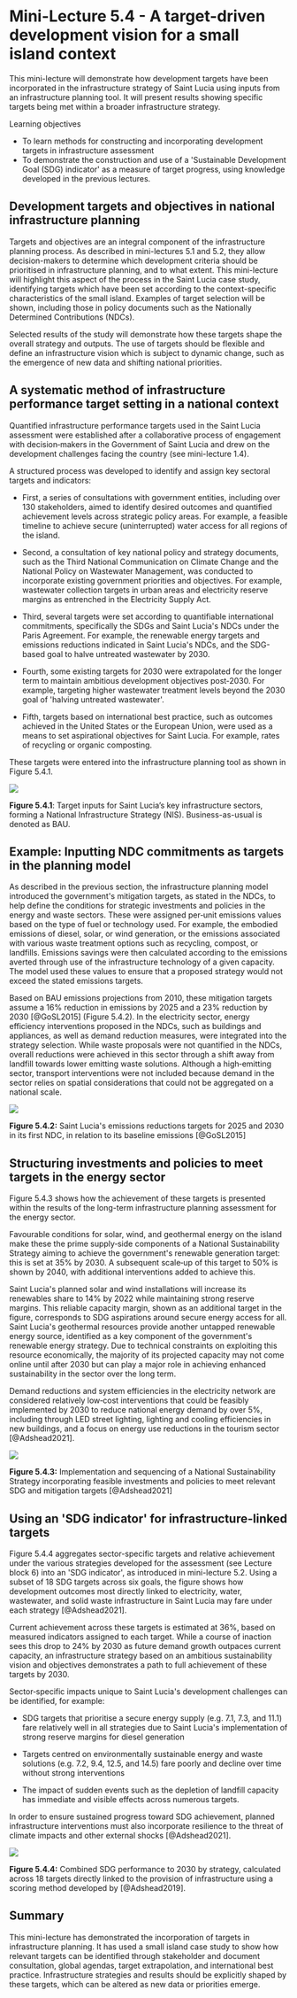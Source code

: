 # Mini-Lecture 5.4 - A target-driven development vision for a small island context

This mini-lecture will demonstrate how development targets have been
incorporated in the infrastructure strategy of Saint Lucia using inputs
from an infrastructure planning tool. It will present results showing
specific targets being met within a broader infrastructure strategy.

Learning objectives

- To learn methods for constructing and incorporating development
  targets in infrastructure assessment
- To demonstrate the construction and use of a 'Sustainable
  Development Goal (SDG) indicator' as a measure of target progress,
  using knowledge developed in the previous lectures.

## Development targets and objectives in national infrastructure planning

Targets and objectives are an integral component of the infrastructure
planning process. As described in mini-lectures 5.1 and 5.2, they allow
decision-makers to determine which development criteria should be
prioritised in infrastructure planning, and to what extent. This
mini-lecture will highlight this aspect of the process in the Saint
Lucia case study, identifying targets which have been set according to
the context-specific characteristics of the small island. Examples of
target selection will be shown, including those in policy documents such
as the Nationally Determined Contributions (NDCs).

Selected results of the study will demonstrate how these targets shape
the overall strategy and outputs. The use of targets should be flexible
and define an infrastructure vision which is subject to dynamic change,
such as the emergence of new data and shifting national priorities.

## A systematic method of infrastructure performance target setting in a national context

Quantified infrastructure performance targets used in the Saint Lucia
assessment were established after a collaborative process of engagement
with decision‐makers in the Government of Saint Lucia and drew on the
development challenges facing the country (see mini-lecture 1.4).

A structured process was developed to identify and assign key sectoral
targets and indicators:

- First, a series of consultations with government entities, including
  over 130 stakeholders, aimed to identify desired outcomes and
  quantified achievement levels across strategic policy areas. For
  example, a feasible timeline to achieve secure (uninterrupted) water
  access for all regions of the island.

- Second, a consultation of key national policy and strategy
  documents, such as the Third National Communication on Climate
  Change and the National Policy on Wastewater Management, was
  conducted to incorporate existing government priorities and
  objectives. For example, wastewater collection targets in urban
  areas and electricity reserve margins as entrenched in the
  Electricity Supply Act.

- Third, several targets were set according to quantifiable
  international commitments, specifically the SDGs and Saint Lucia\'s
  NDCs under the Paris Agreement. For example, the renewable energy
  targets and emissions reductions indicated in Saint Lucia's NDCs,
  and the SDG-based goal to halve untreated wastewater by 2030.

- Fourth, some existing targets for 2030 were extrapolated for the
  longer term to maintain ambitious development objectives post‐2030.
  For example, targeting higher wastewater treatment levels beyond the
  2030 goal of 'halving untreated wastewater'.

- Fifth, targets based on international best practice, such as
  outcomes achieved in the United States or the European Union, were
  used as a means to set aspirational objectives for Saint Lucia. For
  example, rates of recycling or organic composting.

These targets were entered into the infrastructure planning tool as
shown in Figure 5.4.1.

![](assets/Fig_5.4.1.png)

**Figure 5.4.1**: Target inputs for Saint Lucia’s key infrastructure sectors, forming a National Infrastructure Strategy (NIS). Business-as-usual is denoted as BAU.

## Example: Inputting NDC commitments as targets in the planning model

As described in the previous section, the infrastructure planning model
introduced the government\'s mitigation targets, as stated in the NDCs,
to help define the conditions for strategic investments and policies in
the energy and waste sectors. These were assigned per‐unit emissions
values based on the type of fuel or technology used. For example, the
embodied emissions of diesel, solar, or wind generation, or the
emissions associated with various waste treatment options such as
recycling, compost, or landfills. Emissions savings were then calculated
according to the emissions averted through use of the infrastructure
technology of a given capacity. The model used these values to ensure
that a proposed strategy would not exceed the stated emissions targets.

Based on BAU emissions projections from 2010, these mitigation targets
assume a 16% reduction in emissions by 2025 and a 23% reduction by 2030
[@GoSL2015] (Figure 5.4.2). In the electricity sector, energy
efficiency interventions proposed in the NDCs, such as buildings and
appliances, as well as demand reduction measures, were integrated into
the strategy selection. While waste proposals were not quantified in the
NDCs, overall reductions were achieved in this sector through a shift
away from landfill towards lower emitting waste solutions. Although a
high‐emitting sector, transport interventions were not included because
demand in the sector relies on spatial considerations that could not be
aggregated on a national scale.

![](assets/Fig_5.4.2.png)

**Figure 5.4.2:** Saint Lucia's emissions reductions targets for 2025
and 2030 in its first NDC, in relation to its baseline emissions
[@GoSL2015]

## Structuring investments and policies to meet targets in the energy sector

Figure 5.4.3 shows how the achievement of these targets is presented
within the results of the long-term infrastructure planning assessment
for the energy sector.

Favourable conditions for solar, wind, and geothermal energy on the
island make these the prime supply‐side components of a National
Sustainability Strategy aiming to achieve the government\'s renewable
generation target: this is set at 35% by 2030. A subsequent scale‐up of
this target to 50% is shown by 2040, with additional interventions added
to achieve this.

Saint Lucia's planned solar and wind installations will increase its
renewables share to 14% by 2022 while maintaining strong reserve
margins. This reliable capacity margin, shown as an additional target in
the figure, corresponds to SDG aspirations around secure energy access
for all. Saint Lucia\'s geothermal resources provide another untapped
renewable energy source, identified as a key component of the
government\'s renewable energy strategy. Due to technical constraints on
exploiting this resource economically, the majority of its projected
capacity may not come online until after 2030 but can play a major role
in achieving enhanced sustainability in the sector over the long term.

Demand reductions and system efficiencies in the electricity network are
considered relatively low‐cost interventions that could be feasibly
implemented by 2030 to reduce national energy demand by over 5%,
including through LED street lighting, lighting and cooling efficiencies
in new buildings, and a focus on energy use reductions in the tourism
sector [@Adshead2021].

![](assets/Fig_5.4.3.png)

**Figure 5.4.3:** Implementation and sequencing of a National
Sustainability Strategy incorporating feasible investments and policies
to meet relevant SDG and mitigation targets [@Adshead2021]

## Using an 'SDG indicator' for infrastructure-linked targets

Figure 5.4.4 aggregates sector-specific targets and relative achievement
under the various strategies developed for the assessment (see Lecture
block 6) into an 'SDG indicator', as introduced in mini-lecture 5.2.
Using a subset of 18 SDG targets across six goals, the figure shows how
development outcomes most directly linked to electricity, water,
wastewater, and solid waste infrastructure in Saint Lucia may fare under
each strategy [@Adshead2021].

Current achievement across these targets is estimated at 36%, based on
measured indicators assigned to each target. While a course of inaction
sees this drop to 24% by 2030 as future demand growth outpaces current
capacity, an infrastructure strategy based on an ambitious
sustainability vision and objectives demonstrates a path to full
achievement of these targets by 2030.

Sector‐specific impacts unique to Saint Lucia\'s development challenges
can be identified, for example:

- SDG targets that prioritise a secure energy supply (e.g. 7.1, 7.3,
  and 11.1) fare relatively well in all strategies due to Saint
  Lucia\'s implementation of strong reserve margins for diesel
  generation

- Targets centred on environmentally sustainable energy and waste
  solutions (e.g. 7.2, 9.4, 12.5, and 14.5) fare poorly and decline
  over time without strong interventions

- The impact of sudden events such as the depletion of landfill
  capacity has immediate and visible effects across numerous targets.

In order to ensure sustained progress toward SDG achievement, planned
infrastructure interventions must also incorporate resilience to the
threat of climate impacts and other external shocks [@Adshead2021].

![](assets/Fig_5.4.4.png)

**Figure 5.4.4:** Combined SDG performance to 2030 by strategy,
calculated across 18 targets directly linked to the provision of
infrastructure using a scoring method developed by [@Adshead2019].

## Summary

This mini-lecture has demonstrated the incorporation of targets in
infrastructure planning. It has used a small island case study to show
how relevant targets can be identified through stakeholder and document
consultation, global agendas, target extrapolation, and international
best practice. Infrastructure strategies and results should be
explicitly shaped by these targets, which can be altered as new data or
priorities emerge.
